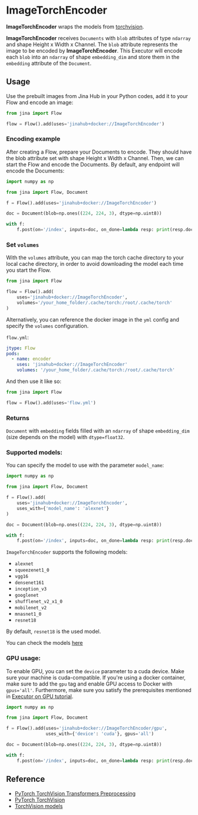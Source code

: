 # ImageTorchEncoder

**ImageTorchEncoder** wraps the models from [torchvision](https://pytorch.org/vision/stable/index.html).

**ImageTorchEncoder** receives `Documents` with `blob` attributes of type `ndarray` and shape Height x Width x Channel.
The `blob` attribute represents the image to be encoded by **ImageTorchEncoder**. This Executor will encode each 
`blob` into an `ndarray` of shape `embedding_dim` and store them in the `embedding` attribute of the `Document`.


## Usage


Use the prebuilt images from Jina Hub in your Python codes, add it to your Flow and encode an image:
```python
from jina import Flow

flow = Flow().add(uses='jinahub+docker://ImageTorchEncoder')
```
### Encoding example
After creating a Flow, prepare your Documents to encode. They should have the blob attribute set with shape 
Height x Width x Channel. Then, we can start the Flow and encode the Documents. By default, any endpoint will encode 
the Documents:

```python
import numpy as np

from jina import Flow, Document

f = Flow().add(uses='jinahub+docker://ImageTorchEncoder')

doc = Document(blob=np.ones((224, 224, 3), dtype=np.uint8))

with f:
    f.post(on='/index', inputs=doc, on_done=lambda resp: print(resp.docs[0].embedding))
```

### Set `volumes`

With the `volumes` attribute, you can map the torch cache directory to your local cache directory, in order to avoid downloading 
the model each time you start the Flow.

```python
from jina import Flow

flow = Flow().add(
    uses='jinahub+docker://ImageTorchEncoder',
    volumes='/your_home_folder/.cache/torch:/root/.cache/torch'
)
```

Alternatively, you can reference the docker image in the `yml` config and specify the `volumes` configuration.

`flow.yml`:

```yaml
jtype: Flow
pods:
  - name: encoder
    uses: 'jinahub+docker://ImageTorchEncoder'
    volumes: '/your_home_folder/.cache/torch:/root/.cache/torch'
```

And then use it like so:
```python
from jina import Flow

flow = Flow().add(uses='flow.yml')
```

### Returns
`Document` with `embedding` fields filled with an `ndarray` of shape `embedding_dim` (size depends on the model) with `dtype=float32`.

### Supported models:
You can specify the model to use with the parameter `model_name`:
```python
import numpy as np

from jina import Flow, Document

f = Flow().add(
    uses='jinahub+docker://ImageTorchEncoder',
    uses_with={'model_name': 'alexnet'}
)

doc = Document(blob=np.ones((224, 224, 3), dtype=np.uint8))

with f:
    f.post(on='/index', inputs=doc, on_done=lambda resp: print(resp.docs[0].embedding))
```

`ImageTorchEncoder` supports the following models: 

* `alexnet`
* `squeezenet1_0`
* `vgg16`
* `densenet161`
* `inception_v3`
* `googlenet`
* `shufflenet_v2_x1_0`
* `mobilenet_v2`
* `mnasnet1_0`
* `resnet18`

By default, `resnet18` is the used model.

You can check the models [here](https://pytorch.org/vision/stable/models.html)

### GPU usage:
To enable GPU, you can set the `device` parameter to a cuda device.
Make sure your machine is cuda-compatible.
If you're using a docker container, make sure to add the `gpu` tag and enable 
GPU access to Docker with `gpus='all'`.
Furthermore, make sure you satisfy the prerequisites mentioned in 
[Executor on GPU tutorial](https://docs.jina.ai/tutorials/gpu_executor/#prerequisites).

```python
import numpy as np

from jina import Flow, Document

f = Flow().add(uses='jinahub+docker://ImageTorchEncoder/gpu',
               uses_with={'device': 'cuda'}, gpus='all')

doc = Document(blob=np.ones((224, 224, 3), dtype=np.uint8))

with f:
    f.post(on='/index', inputs=doc, on_done=lambda resp: print(resp.docs[0].embedding))
```

## Reference

- [PyTorch TorchVision Transformers Preprocessing](https://sparrow.dev/torchvision-transforms/)
- [PyTorch TorchVision](https://pytorch.org/vision/stable/index.html)
- [TorchVision models](https://pytorch.org/vision/stable/models.html)
